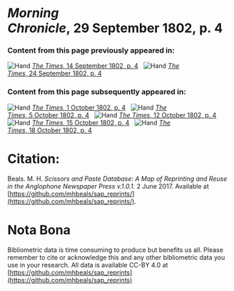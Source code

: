 # *Morning Chronicle*, 29 September 1802, p. 4  
  
### Content from this page previously appeared in:  
![Hand](http://scissorsandpaste.net/wp-content/uploads/2017/06/smallhandpointer.png) [*The Times*, 14 September 1802, p. 4](https://mhbeals.github.io/sap_html/The-Times/The-Times-14-September-1802-p-4)  
![Hand](http://scissorsandpaste.net/wp-content/uploads/2017/06/smallhandpointer.png) [*The Times*, 24 September 1802, p. 4](https://mhbeals.github.io/sap_html/The-Times/The-Times-24-September-1802-p-4)  
  
### Content from this page subsequently appeared in:  
![Hand](http://scissorsandpaste.net/wp-content/uploads/2017/06/smallhandpointer.png) [*The Times*, 1 October 1802, p. 4](https://mhbeals.github.io/sap_html/The-Times/The-Times-1-October-1802-p-4)  
![Hand](http://scissorsandpaste.net/wp-content/uploads/2017/06/smallhandpointer.png) [*The Times*, 5 October 1802, p. 4](https://mhbeals.github.io/sap_html/The-Times/The-Times-5-October-1802-p-4)  
![Hand](http://scissorsandpaste.net/wp-content/uploads/2017/06/smallhandpointer.png) [*The Times*, 12 October 1802, p. 4](https://mhbeals.github.io/sap_html/The-Times/The-Times-12-October-1802-p-4)  
![Hand](http://scissorsandpaste.net/wp-content/uploads/2017/06/smallhandpointer.png) [*The Times*, 15 October 1802, p. 4](https://mhbeals.github.io/sap_html/The-Times/The-Times-15-October-1802-p-4)  
![Hand](http://scissorsandpaste.net/wp-content/uploads/2017/06/smallhandpointer.png) [*The Times*, 18 October 1802, p. 4](https://mhbeals.github.io/sap_html/The-Times/The-Times-18-October-1802-p-4)  


# Citation: 

Beals. M. H. *Scissors and Paste Database: A Map of Reprinting and Reuse in the Anglophone Newspaper Press v.1.0.1.* 2 June 2017. Available at [https://github.com/mhbeals/sap_reprints/](https://github.com/mhbeals/sap_reprints/). 

# Nota Bona

Bibliometric data is time consuming to produce but benefits us all. Please remember to cite or acknowledge this and any other bibliometric data you use in your research. All data is available CC-BY 4.0 at [https://github.com/mhbeals/sap_reprints](https://github.com/mhbeals/sap_reprints)